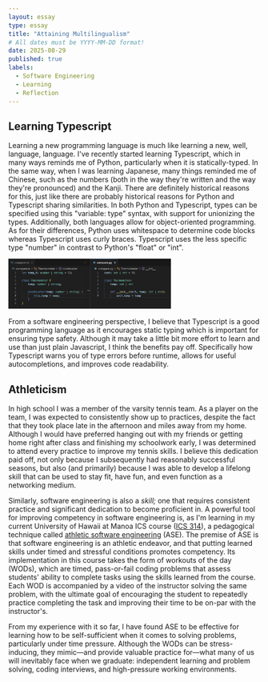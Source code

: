 ```yaml
---
layout: essay
type: essay
title: "Attaining Multilingualism"
# All dates must be YYYY-MM-DD format!
date: 2025-08-29
published: true
labels:
  - Software Engineering
  - Learning
  - Reflection
---
```


## Learning Typescript

Learning a new programming language is much like learning a new, well, language, language. I've recently started learning Typescript, which in many ways reminds me of Python, particularly when it is statically-typed. In the same way, when I was learning Japanese, many things reminded me of Chinese, such as the numbers (both in the way they're written and the way they're pronounced) and the Kanji. There are definitely historical reasons for this, just like there are probably historical reasons for Python and Typescript sharing similarities. In both Python and Typescript, types can be specified using this "variable: type" syntax, with support for unionizing the types. Additionally, both languages allow for object-oriented programming. As for their differences, Python uses whitespace to determine code blocks whereas Typescript uses curly braces. Typescript uses the less specific type "number" in contrast to Python's "float" or "int".

<div class="text-center p-4">
  <img height="100" src="../img/multilingualism/comparison.png" class="img-thumbnail" >
</div>

From a software engineering perspective, I believe that Typescript is a good programming language as it encourages static typing which is important for ensuring type safety. Although it may take a little bit more effort to learn and use than just plain Javascript, I think the benefits pay off. Specifically how Typescript warns you of type errors before runtime, allows for useful autocompletions, and improves code readability.

## Athleticism

In high school I was a member of the varsity tennis team. As a player on the team, I was expected to consistently show up to practices, despite the fact that they took place late in the afternoon and miles away from my home. Although I would have preferred hanging out with my friends or getting home right after class and finishing my schoolwork early, I was determined to attend every practice to improve my tennis skills. I believe this dedication paid off, not only because I subsequently had reasonably successful seasons, but also (and primarily) because I was able to develop a lifelong skill that can be used to stay fit, have fun, and even function as a networking medium.

Similarly, software engineering is also a *skill;* one that requires consistent practice and significant dedication to become proficient in. A powerful tool for improving competency in software engineering is, as I'm learning in my current University of Hawaii at Manoa ICS course ([ICS 314](https://courses.ics.hawaii.edu/ics314f25/index.html)), a pedagogical technique called [athletic software engineering](https://csdl.ics.hawaii.edu/techreports/2016/16-01/16-01.pdf) (ASE). The premise of ASE is that software engineering is an athletic endeavor, and that putting learned skills under timed and stressful conditions promotes competency. Its implementation in this course takes the form of workouts of the day (WODs), which are timed, pass-or-fail coding problems that assess students' ability to complete tasks using the skills learned from the course. Each WOD is accompanied by a video of the instructor solving the same problem, with the ultimate goal of encouraging the student to repeatedly practice completing the task and improving their time to be on-par with the instructor's.

From my experience with it so far, I have found ASE to be effective for learning how to be self-sufficient when it comes to solving problems, particularly under time pressure. Although the WODs can be stress-inducing, they mimic—and provide valuable practice for—what many of us will inevitably face when we graduate: independent learning and problem solving, coding interviews, and high-pressure working environments.
